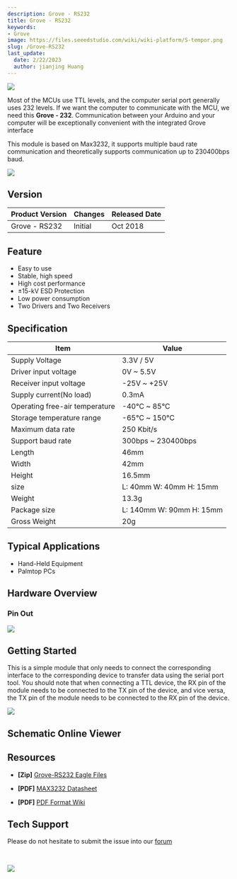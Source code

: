 ```yaml
---
description: Grove - RS232
title: Grove - RS232
keywords:
- Grove
image: https://files.seeedstudio.com/wiki/wiki-platform/S-tempor.png
slug: /Grove-RS232
last_update:
  date: 2/22/2023
  author: jianjing Huang
---
```

<!-- ---
name: Grove - RS232
category: Grove
bzurl: 
oldwikiname: 
prodimagename:
surveyurl: 
sku: 103020192
tags:
--- -->

![](https://files.seeedstudio.com/wiki/Grove-RS232/img/mian.jpg)

Most of the MCUs use TTL levels, and the computer serial port generally uses 232 levels. If we want the computer to communicate with the MCU, we need this **Grove - 232**. Communication between your Arduino and your computer will be exceptionally convenient with the integrated Grove interface

This module is based on Max3232, it supports multiple baud rate communication and theoretically supports communication up to 230400bps baud.

<p style={{textAlign: 'center'}}><a href="https://www.seeedstudio.com/Grove-RS232-P-2852.html" target="_blank"><img src="https://files.seeedstudio.com/wiki/Seeed-WiKi/docs/images/300px-Get_One_Now_Banner-ragular.png" /></a></p>

## Version

| Product Version  | Changes                                                                                               | Released Date |
|------------------|-------------------------------------------------------------------------------------------------------|---------------|
| Grove - RS232 | Initial                                                                                               | Oct 2018      |

## Feature

- Easy to use
- Stable, high speed
- High cost performance
- ±15-kV ESD Protection
- Low power consumption
- Two Drivers and Two Receivers

## Specification

|Item|Value|
|---|---|
|Supply Voltage|3.3V / 5V|
|Driver input voltage|0V ~ 5.5V|
|Receiver input voltage|-25V ~ +25V|
|Supply current(No load)|0.3mA|
|Operating free-air temperature|-40℃ ~ 85℃|
|Storage temperature range|-65℃ ~ 150℃|
|Maximum data rate|250 Kbit/s|
|Support baud rate|300bps ~ 230400bps|
|Length|46mm|
|Width|42mm|
|Height|16.5mm|
|size|L: 40mm W: 40mm H: 15mm|
|Weight|13.3g|
|Package size|L: 140mm W: 90mm H: 15mm|
|Gross Weight|20g|

## Typical Applications

- Hand-Held Equipment
- Palmtop PCs

## Hardware Overview

### Pin Out

![](https://files.seeedstudio.com/wiki/Grove-RS232/img/pin_out/pin_out.jpg)

## Getting Started

This is a simple module that only needs to connect the corresponding interface to the corresponding device to transfer data using the serial port tool. You should note that when connecting a TTL device, the RX pin of the module needs to be connected to the TX pin of the device, and vice versa, the TX pin of the module needs to be connected to the RX pin of the device.

![](https://files.seeedstudio.com/wiki/Grove-RS232/img/connect.jpg)

## Schematic Online Viewer

<div className="altium-ecad-viewer" data-project-src="https://files.seeedstudio.com/wiki/Grove-RS232/res/Grove-RS232.zip" style={{borderRadius: '0px 0px 4px 4px', height: 500, borderStyle: 'solid', borderWidth: 1, borderColor: 'rgb(241, 241, 241)', overflow: 'hidden', maxWidth: 1280, maxHeight: 700, boxSizing: 'border-box'}}>
</div>

## Resources

- **[Zip]** [Grove-RS232 Eagle Files](https://files.seeedstudio.com/wiki/Grove-RS232/res/Grove-RS232.zip)

- **[PDF]** [MAX3232 Datasheet](https://files.seeedstudio.com/wiki/Grove-RS232/res/Max3232.pdf)

- **[PDF]** [PDF Format Wiki](https://github.com/SeeedDocument/Grove-RS232/tree/master/res/Grove-RS232.pdf)

## Tech Support

Please do not hesitate to submit the issue into our [forum](https://forum.seeedstudio.com/)
<div>
  <br /><p style={{textAlign: 'center'}}><a href="https://www.seeedstudio.com/act-4.html?utm_source=wiki&utm_medium=wikibanner&utm_campaign=newproducts" target="_blank"><img src="https://files.seeedstudio.com/wiki/Wiki_Banner/new_product.jpg" /></a></p>
</div>

